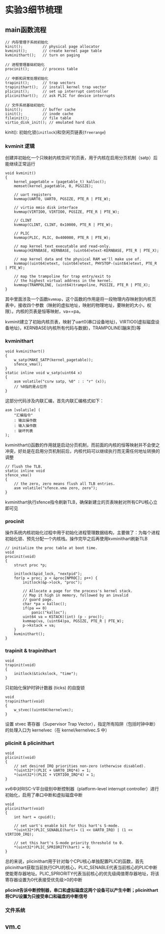 # 实验3细节梳理
## main函数流程
    // 内存管理子系统初始化
    kinit();         // physical page allocator
    kvminit();       // create kernel page table
    kvminithart();   // turn on paging

    // 进程管理基础初始化
    procinit();      // process table

    // 中断和异常处理初始化
    trapinit();      // trap vectors
    trapinithart();  // install kernel trap vector
    plicinit();      // set up interrupt controller
    plicinithart();  // ask PLIC for device interrupts

    // 文件系统基础初始化
    binit();         // buffer cache
    iinit();         // inode cache
    fileinit();      // file table
    virtio_disk_init(); // emulated hard disk
kinit(): 初始化锁(`initlock`)和空闲页链表(`freerange`)

### kvminit 逻辑
创建并初始化一个只映射内核空间”的页表，用于内核在启用分页机制（satp）后能继续正常运行

    void kvminit()
    {
        kernel_pagetable = (pagetable_t) kalloc();
        memset(kernel_pagetable, 0, PGSIZE);

        // uart registers
        kvmmap(UART0, UART0, PGSIZE, PTE_R | PTE_W);

        // virtio mmio disk interface
        kvmmap(VIRTIO0, VIRTIO0, PGSIZE, PTE_R | PTE_W);

        // CLINT
        kvmmap(CLINT, CLINT, 0x10000, PTE_R | PTE_W);

        // PLIC
        kvmmap(PLIC, PLIC, 0x400000, PTE_R | PTE_W);

        // map kernel text executable and read-only.
        kvmmap(KERNBASE, KERNBASE, (uint64)etext-KERNBASE, PTE_R | PTE_X);

        // map kernel data and the physical RAM we'll make use of.
        kvmmap((uint64)etext, (uint64)etext, PHYSTOP-(uint64)etext, PTE_R | PTE_W);

        // map the trampoline for trap entry/exit to
        // the highest virtual address in the kernel.
        kvmmap(TRAMPOLINE, (uint64)trampoline, PGSIZE, PTE_R | PTE_X);
    }
其中里面涉及一个函数`kvmmap`，这个函数的作用是将一段物理内存映射到内核页表中，接收四个参数（映射的虚拟地址，映射的物理地址，要映射的大小，权限）。内核的页表是恒等映射，va==pa。

kvminit建立了初始内核页表，映射了uart0(串口设备地址)，VIRTIO0(虚拟磁盘设备地址)，KERNBASE(内核所有代码与数据)，TRAMPOLINE(蹦床页)等

### kvminithart
    void kvminithart()
    {
        w_satp(MAKE_SATP(kernel_pagetable));
        sfence_vma();
    }
    static inline void w_satp(uint64 x)
    {
        asm volatile("csrw satp, %0" : : "r" (x));
        // %0指的是占位符
    }
这部分代码涉及内联汇编，首先内联汇编格式如下：

    asm [volatile] ( 
        "汇编指令" 
        : 输出操作数 
        : 输入操作数 
        : 破坏列表
    );
kvminithart()函数的作用就是启动分页机制，而前面的内核的恒等映射并不会使之冲突，好处是在启用分页机制前后，内核代码可以继续执行而无需任何地址转换的调整

    // flush the TLB.
    static inline void
    sfence_vma()
    {
        // the zero, zero means flush all TLB entries.
        asm volatile("sfence.vma zero, zero");
    }
kvminithart执行sfence指令刷新TLB，确保新建立的页表映射对所有CPU核心立即可见
### procinit
操作系统内核初始化过程中用于初始化进程管理数据结构，主要做了：为每个进程初始化锁、预先分配一个内核栈。操作完毕之后再使用kvminithart刷新TLB

    // initialize the proc table at boot time.
    void
    procinit(void)
    {
        struct proc *p;
        
        initlock(&pid_lock, "nextpid");
        for(p = proc; p < &proc[NPROC]; p++) {
            initlock(&p->lock, "proc");

            // Allocate a page for the process's kernel stack.
            // Map it high in memory, followed by an invalid
            // guard page.
            char *pa = kalloc();
            if(pa == 0)
                panic("kalloc");
            uint64 va = KSTACK((int) (p - proc));
            kvmmap(va, (uint64)pa, PGSIZE, PTE_R | PTE_W);
            p->kstack = va;
        }
        kvminithart();
    }
### trapinit & trapinithart
    void
    trapinit(void)
    {
        initlock(&tickslock, "time");
    }
只初始化保护时钟计数器 (ticks) 的自旋锁

    void
    trapinithart(void)
    {
        w_stvec((uint64)kernelvec);
    }
设置 stvec 寄存器（Supervisor Trap Vector），指定所有陷阱（包括时钟中断）的处理入口为 kernelvec（在 kernel/kernelvec.S 中）
### plicinit & plicinithart
    void
    plicinit(void)
    {
        // set desired IRQ priorities non-zero (otherwise disabled).
        *(uint32*)(PLIC + UART0_IRQ*4) = 1;
        *(uint32*)(PLIC + VIRTIO0_IRQ*4) = 1;
    }
xv6中对RISC-V平台级别中断控制器（platform-level interrupt controller）进行初始化，启用了串口中断和虚拟磁盘中断

    void
    plicinithart(void)
    {
        int hart = cpuid();
        
        // set uart's enable bit for this hart's S-mode. 
        *(uint32*)PLIC_SENABLE(hart)= (1 << UART0_IRQ) | (1 << VIRTIO0_IRQ);

        // set this hart's S-mode priority threshold to 0.
        *(uint32*)PLIC_SPRIORITY(hart) = 0;
    }
总的来说，plicinithart用于针对每个CPU核心单独配置PLIC的函数，首先plicinithart获取当前执行CPU的核心，PLIC_SENABLE代表当前核心的PLIC中断使能寄存器地址。PLIC_SPRIORITY代表当前核心的优先级阈值寄存器地址，将该寄存器设置为0代表接受优先级>0的中断

**plicinit告诉中断控制器，串口和虚拟磁盘这两个设备可以产生中断；plicinithart将CPU设置为只接受串口和磁盘的中断信号**
### 文件系统
## vm.c
